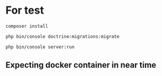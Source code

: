 For test
========================

```
composer install

php bin/console doctrine:migrations:migrate

php bin/console server:run

```

Expecting docker container in near time
-----------------------------------------
